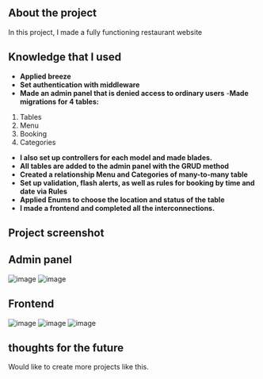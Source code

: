 ## About the project
In this project, I made a fully functioning restaurant website


## Knowledge that I used

- **Applied breeze**
- **Set authentication with middleware**
- **Made an admin panel that is denied access to ordinary users**
-**Made migrations for 4 tables:**
1. Tables
2. Menu
3. Booking
4. Categories
- **I also set up controllers for each model and made blades.**
- **All tables are added to the admin panel with the GRUD method**
- **Created a relationship Menu and Categories of many-to-many table**
- **Set up validation, flash alerts, as well as rules for booking by time and date via Rules**
- **Applied Enums to choose the location and status of the table**
- **I made a frontend and completed all the interconnections.**

## Project screenshot
## Admin panel
![image](https://user-images.githubusercontent.com/67556607/196048152-af924486-21c1-4787-a64c-b9a38f893614.png)
![image](https://user-images.githubusercontent.com/67556607/196048160-1bd92227-ad71-4c93-b5b5-9699b654ed53.png)


## Frontend
![image](https://user-images.githubusercontent.com/67556607/196048109-d6cb690f-00fa-48a9-924f-554f94c02b80.png)
![image](https://user-images.githubusercontent.com/67556607/196048132-1e84fe29-a008-43dd-b374-6890a79f2296.png)
![image](https://user-images.githubusercontent.com/67556607/196048140-8bad7a23-1c67-48c2-9460-4e290d16f1bc.png)



## thoughts for the future
Would like to create more projects like this.
